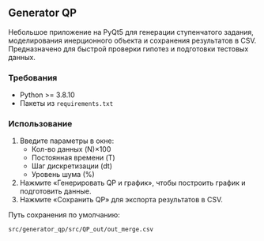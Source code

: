 ## Generator QP

Небольшое приложение на PyQt5 для генерации ступенчатого задания, моделирования инерционного объекта и сохранения результатов в CSV. Предназначено для быстрой проверки гипотез и подготовки тестовых данных.

### Требования
- Python >= 3.8.10
- Пакеты из `requirements.txt`


### Использование
1. Введите параметры в окне:
   - Кол-во данных (N)×100
   - Постоянная времени (T)
   - Шаг дискретизации (dt)
   - Уровень шума (%)
2. Нажмите «Генерировать QP и график», чтобы построить график и подготовить данные.
3. Нажмите «Сохранить QP» для экспорта результатов в CSV.

Путь сохранения по умолчанию:
```
src/generator_qp/src/QP_out/out_merge.csv
```